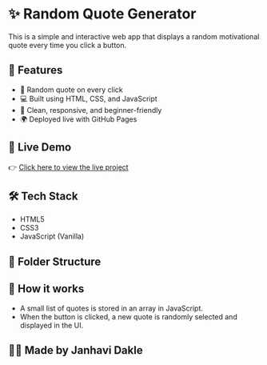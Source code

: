# ✨ Random Quote Generator

This is a simple and interactive web app that displays a random motivational quote every time you click a button.

## 🚀 Features

- 🎯 Random quote on every click
- 💻 Built using HTML, CSS, and JavaScript
- 🧠 Clean, responsive, and beginner-friendly
- 🌍 Deployed live with GitHub Pages

## 📸 Live Demo

👉 [Click here to view the live project](https://123janhavi-dj.github.io/quote-generator/)

## 🛠️ Tech Stack

- HTML5
- CSS3
- JavaScript (Vanilla)

## 📁 Folder Structure

## 🧠 How it works

- A small list of quotes is stored in an array in JavaScript.
- When the button is clicked, a new quote is randomly selected and displayed in the UI.
## 🙋‍♀️ Made  by Janhavi Dakle


